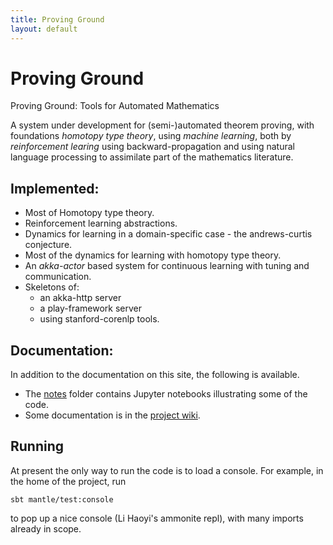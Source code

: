 ```yaml
---
title: Proving Ground
layout: default
---
```


# Proving Ground
Proving Ground: Tools for Automated Mathematics

A system under development for (semi-)automated theorem proving, with foundations *homotopy type theory*, using
*machine learning*, both by _reinforcement learing_ using backward-propagation and using natural language processing to assimilate part of the mathematics literature.

## Implemented:

* Most of Homotopy type theory.
* Reinforcement learning abstractions.
* Dynamics for learning in a domain-specific case - the andrews-curtis conjecture.
* Most of the dynamics for learning with homotopy type theory.
* An _akka-actor_ based system for continuous learning with tuning and communication.
* Skeletons of:
  * an akka-http server
  * a play-framework server
  * using stanford-corenlp tools.

## Documentation:

In addition to the documentation on this site, the following is available.

* The [notes](https://github.com/siddhartha-gadgil/ProvingGround/tree/master/notes) folder contains Jupyter notebooks illustrating some of the code.
* Some documentation is in the [project wiki](https://github.com/siddhartha-gadgil/ProvingGround/wiki).

## Running

At present the only way to run the code is to load a console. For example, in the home of the project, run
```
sbt mantle/test:console
```
to pop up a nice console (Li Haoyi's ammonite repl), with many imports already in scope.
